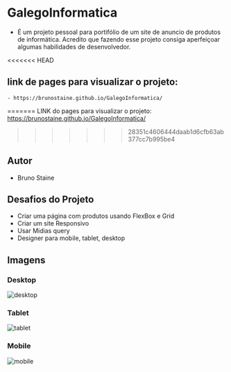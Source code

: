 ﻿# GalegoInformatica
- É um projeto pessoal para portifólio de um site de anuncio de produtos de informática. Acredito que fazendo esse projeto consiga aperfeiçoar algumas habilidades de desenvolvedor.

<<<<<<< HEAD
## link de pages para visualizar o projeto: 
    - https://brunostaine.github.io/GalegoInformatica/
=======
 LINK do pages para visualizar o projeto: 
     https://brunostaine.github.io/GalegoInformatica/
>>>>>>> 28351c4606444daab1d6cfb63ab377cc7b995be4

## Autor
- Bruno Staine

## Desafios do Projeto
- Criar uma página com produtos usando FlexBox e Grid
- Criar um site Responsivo
- Usar Midias query
- Designer para mobile, tablet, desktop

## Imagens

### Desktop

![desktop](https://user-images.githubusercontent.com/87622645/145693338-76323a14-f9d4-4d56-b753-e09f989d1c91.png)

### Tablet

![tablet](https://user-images.githubusercontent.com/87622645/145693349-9053d81a-9d88-4717-9132-3d6e35ad478b.png)

### Mobile

![mobile](https://user-images.githubusercontent.com/87622645/145693362-ba3ef565-2405-493b-89c1-2d96dfebdb1f.png)



